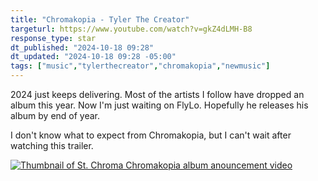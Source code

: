 ```yaml
---
title: "Chromakopia - Tyler The Creator"
targeturl: https://www.youtube.com/watch?v=gkZ4dLMH-B8
response_type: star
dt_published: "2024-10-18 09:28"
dt_updated: "2024-10-18 09:28 -05:00"
tags: ["music","tylerthecreator","chromakopia","newmusic"]
---
```


2024 just keeps delivering. Most of the artists I follow have dropped an album this year. Now I'm just waiting on FlyLo. Hopefully he releases his album by end of year. 

I don't know what to expect from Chromakopia, but I can't wait after watching this trailer. 

[![Thumbnail of St. Chroma Chromakopia album anouncement video](http://img.youtube.com/vi/gkZ4dLMH-B8/0.jpg)](https://www.youtube.com/watch?v=gkZ4dLMH-B8 "Thumbnail of St. Chroma Chromakopia album anouncement video")
